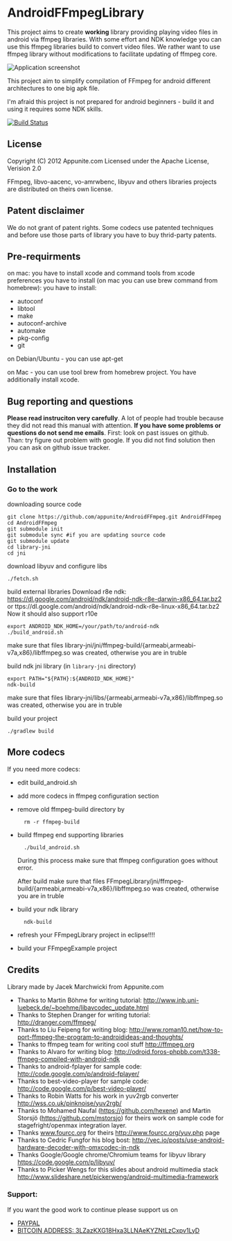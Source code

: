 # AndroidFFmpegLibrary
This project aims to create **working** library providing playing video files in android via ffmpeg libraries. With some effort and NDK knowledge you can use this ffmpeg libraries build to convert video files.
We rather want to use ffmpeg library without modifications to facilitate updating of ffmpeg core.

![Application screenshot](http://s12.postimage.org/o528w8jst/Screenshot1.png)

This project aim to simplify compilation of FFmpeg for android different architectures to one big apk file.

I'm afraid this project is not prepared for android beginners - build it and using it requires some NDK skills. 

[![Build Status](https://travis-ci.org/appunite/AndroidFFmpeg.svg?branch=master)](https://travis-ci.org/appunite/AndroidFFmpeg)

## License
Copyright (C) 2012 Appunite.com
Licensed under the Apache License, Verision 2.0

FFmpeg, libvo-aacenc, vo-amrwbenc, libyuv and others libraries projects are distributed on theirs own license.

## Patent disclaimer
We do not grant of patent rights.
Some codecs use patented techniques and before use those parts of library you have to buy thrid-party patents.

## Pre-requirments
on mac: you have to install xcode and command tools from xcode preferences
you have to install (on mac you can use brew command from homebrew):
you have to install:
- autoconf
- libtool
- make
- autoconf-archive
- automake
- pkg-config
- git

on Debian/Ubuntu - you can use apt-get

on Mac - you can use tool brew from homebrew project. You have additionally install xcode. 

## Bug reporting and questions

**Please read instruciton very carefully**. A lot of people had trouble because they did not read this manual with attention. **If you have some problems or questions do not send me emails**. First: look on past issues on github. Than: try figure out problem with google. If you did not find solution then you can ask on github issue tracker.

## Installation

### Go to the work
downloading source code 

	git clone https://github.com/appunite/AndroidFFmpeg.git AndroidFFmpeg
	cd AndroidFFmpeg
	git submodule init
	git submodule sync #if you are updating source code
	git submodule update
	cd library-jni
	cd jni

download libyuv and configure libs

	./fetch.sh

build external libraries
Download r8e ndk: https://dl.google.com/android/ndk/android-ndk-r8e-darwin-x86_64.tar.bz2 or
ttps://dl.google.com/android/ndk/android-ndk-r8e-linux-x86_64.tar.bz2
Now it should also support r10e

	export ANDROID_NDK_HOME=/your/path/to/android-ndk
	./build_android.sh
	
make sure that files library-jni/jni/ffmpeg-build/{armeabi,armeabi-v7a,x86}/libffmpeg.so was created, otherwise you are in truble


build ndk jni library (in `library-jni` directory)

	export PATH="${PATH}:${ANDROID_NDK_HOME}"
	ndk-build

make sure that files library-jni/libs/{armeabi,armeabi-v7a,x86}/libffmpeg.so was created, otherwise you are in truble

build your project

	./gradlew build

## More codecs
If you need more codecs:
- edit build_android.sh
- add more codecs in ffmpeg configuration section
- remove old ffmpeg-build directory by

		rm -r ffmpeg-build
	
- build ffmpeg end supporting libraries

		./build_android.sh
		
	During this process make sure that ffmpeg configuration goes without error.
	
	After build make sure that files FFmpegLibrary/jni/ffmpeg-build/{armeabi,armeabi-v7a,x86}/libffmpeg.so was created, otherwise you are in truble

- build your ndk library

		ndk-build

- refresh your FFmpegLibrary project in eclipse!!!!
- build your FFmpegExample project 


## Credits
Library made by Jacek Marchwicki from Appunite.com

- Thanks to Martin Böhme for writing tutorial: http://www.inb.uni-luebeck.de/~boehme/libavcodec_update.html
- Thanks to Stephen Dranger for writing tutorial: http://dranger.com/ffmpeg/
- Thanks to Liu Feipeng for writing blog: http://www.roman10.net/how-to-port-ffmpeg-the-program-to-androidideas-and-thoughts/
- Thanks to ffmpeg team for writing cool stuff http://ffmpeg.org
- Thanks to Alvaro for writing blog: http://odroid.foros-phpbb.com/t338-ffmpeg-compiled-with-android-ndk
- Thanks to android-fplayer for sample code: http://code.google.com/p/android-fplayer/
- Thanks to best-video-player for sample code: http://code.google.com/p/best-video-player/
- Thanks to Robin Watts for his work in yuv2rgb converter http://wss.co.uk/pinknoise/yuv2rgb/
- Thanks to Mohamed Naufal (https://github.com/hexene) and Martin Storsjö (https://github.com/mstorsjo) for theirs work on sample code for stagefright/openmax integration layer.
- Thanks www.fourcc.org for theirs http://www.fourcc.org/yuv.php page
- Thanks to Cedric Fungfor his blog bost: http://vec.io/posts/use-android-hardware-decoder-with-omxcodec-in-ndk
- Thanks Google/Google chrome/Chromium teams for libyuv library https://code.google.com/p/libyuv/
- Thanks to Picker Wengs for this slides about android multimedia stack http://www.slideshare.net/pickerweng/android-multimedia-framework

### Support:

If you want the good work to continue please support us on

* [PAYPAL](https://www.paypal.me/ishandutta2007)
* [BITCOIN ADDRESS: 3LZazKXG18Hxa3LLNAeKYZNtLzCxpv1LyD](https://www.coinbase.com/join/5a8e4a045b02c403bc3a9c0c)
